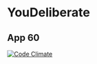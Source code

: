# YouDeliberate
## App 60
[![Code Climate](https://codeclimate.com/github/felixsoum/youdeliberate.png)](https://codeclimate.com/github/felixsoum/youdeliberate)